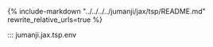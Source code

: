 {%
   include-markdown "../../../../jumanji/jax/tsp/README.md"
   rewrite_relative_urls=true
%}

::: jumanji.jax.tsp.env
